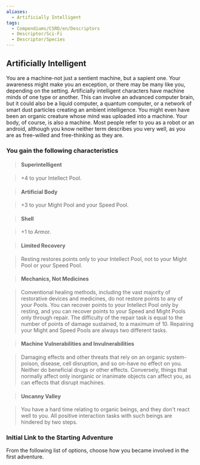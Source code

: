 ```yaml
---
aliases:
  - Artificially Intelligent
tags:
  - Compendiums/CSRD/en/Descriptors
  - Descriptor/Sci-Fi
  - Descriptor/Species
---
```

    
## Artificially Intelligent      
You are a machine-not just a sentient machine, but a sapient one. Your awareness might make you an exception, or there may be many like you, depending on the setting. Artificially intelligent characters have machine minds of one type or another. This can involve an advanced computer brain, but it could also be a liquid computer, a quantum computer, or a network of smart dust particles creating an ambient intelligence. You might even have been an organic creature whose mind was uploaded into a machine. Your body, of course, is also a machine. Most people refer to you as a robot or an android, although you know neither term describes you very well, as you are as free-willed and free-thinking as they are.    
### You gain the following characteristics      
> #### Superintelligent    
> +4 to your Intellect Pool.      
    
> #### Artificial Body    
> +3 to your Might Pool and your Speed Pool.      
    
> #### Shell    
> +1 to Armor.      
    
> #### Limited Recovery    
> Resting restores points only to your Intellect Pool, not to your Might Pool or your Speed Pool.      
    
> #### Mechanics, Not Medicines    
> Conventional healing methods, including the vast majority of restorative devices and medicines, do not restore points to any of your Pools. You can recover points to your Intellect Pool only by resting, and you can recover points to your Speed and Might Pools only through repair. The difficulty of the repair task is equal to the number of points of damage sustained, to a maximum of 10. Repairing your Might and Speed Pools are always two different tasks.      
    
> #### Machine Vulnerabilities and Invulnerabilities    
> Damaging effects and other threats that rely on an organic system-poison, disease, cell disruption, and so on-have no effect on you. Neither do beneficial drugs or other effects. Conversely, things that normally affect only inorganic or inanimate objects can affect you, as can effects that disrupt machines.      
    
> #### Uncanny Valley    
> You have a hard time relating to organic beings, and they don't react well to you. All positive interaction tasks with such beings are hindered by two steps.      
    
### Initial Link to the Starting Adventure      
From the following list of options, choose how you became involved in the first adventure.  